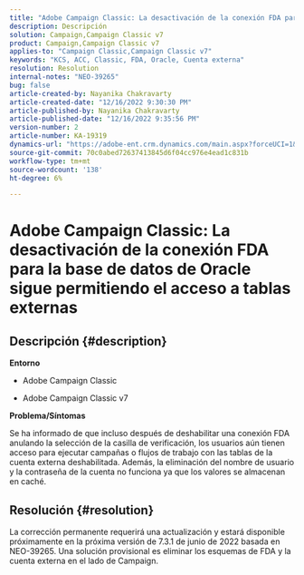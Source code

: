 ```yaml
---
title: "Adobe Campaign Classic: La desactivación de la conexión FDA para la base de datos de Oracle sigue permitiendo el acceso a tablas externas"
description: Descripción
solution: Campaign,Campaign Classic v7
product: Campaign,Campaign Classic v7
applies-to: "Campaign Classic,Campaign Classic v7"
keywords: "KCS, ACC, Classic, FDA, Oracle, Cuenta externa"
resolution: Resolution
internal-notes: "NEO-39265"
bug: false
article-created-by: Nayanika Chakravarty
article-created-date: "12/16/2022 9:30:30 PM"
article-published-by: Nayanika Chakravarty
article-published-date: "12/16/2022 9:35:56 PM"
version-number: 2
article-number: KA-19319
dynamics-url: "https://adobe-ent.crm.dynamics.com/main.aspx?forceUCI=1&pagetype=entityrecord&etn=knowledgearticle&id=1119dbd7-887d-ed11-81ac-6045bd006079"
source-git-commit: 70c0abed72637413845d6f04cc976e4ead1c831b
workflow-type: tm+mt
source-wordcount: '138'
ht-degree: 6%

---
```


# Adobe Campaign Classic: La desactivación de la conexión FDA para la base de datos de Oracle sigue permitiendo el acceso a tablas externas

## Descripción {#description}


<b>Entorno</b>

- Adobe Campaign Classic

- Adobe Campaign Classic v7

<b>Problema/Síntomas</b>

Se ha informado de que incluso después de deshabilitar una conexión FDA anulando la selección de la casilla de verificación, los usuarios aún tienen acceso para ejecutar campañas o flujos de trabajo con las tablas de la cuenta externa deshabilitada. Además, la eliminación del nombre de usuario y la contraseña de la cuenta no funciona ya que los valores se almacenan en caché.






## Resolución {#resolution}


La corrección permanente requerirá una actualización y estará disponible próximamente en la próxima versión de 7.3.1 de junio de 2022 basada en NEO-39265. Una solución provisional es eliminar los esquemas de FDA y la cuenta externa en el lado de Campaign.
